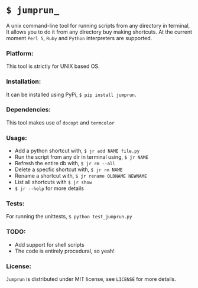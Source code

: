 `$ jumprun_`
=============

A unix command-line tool for running scripts from any directory in terminal, It allows you to do it from any directory buy making shortcuts. At the current moment `Perl 5`, `Ruby` and `Python` interpreters are supported.

### Platform:

This tool is strictly for UNIX based OS.

### Installation:

It can be installed using PyPi, `$ pip install jumprun`.

### Dependencies:
This tool makes use of `docopt` and `termcolor`

### Usage:
* Add a python shortcut with, `$ jr add NAME file.py`
* Run the script from any dir in terminal using, `$ jr NAME`
* Refresh the entire db with, `$ jr rm --all`
* Delete a specfic shortcut with, `$ jr rm NAME`
* Rename a shortcut with, `$ jr rename OLDNAME NEWNAME`
* List all shortcuts with `$ jr show`
* `$ jr --help` for more details

### Tests:
For running the unittests, `$ python test_jumprun.py` 

### TODO:
* Add support for shell scripts 
* The code is entirely procedural, so yeah!

### License:
`Jumprun` is distributed under MIT license, see `LICENSE` for more details.
